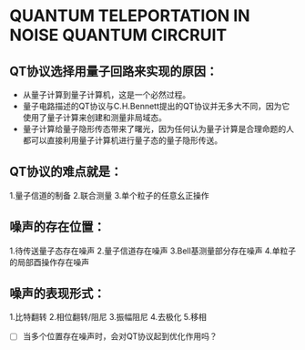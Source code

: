 # QUANTUM TELEPORTATION IN NOISE QUANTUM CIRCRUIT
## QT协议选择用量子回路来实现的原因：
- 从量子计算到量子计算机，这是一个必然过程。
- 量子电路描述的QT协议与C.H.Bennett提出的QT协议并无多大不同，因为它使用了量子计算来创建和测量非局域态。
- 量子计算给量子隐形传态带来了曙光，因为任何认为量子计算是合理命题的人都可以直接利用量子计算机进行量子态的量子隐形传送。
## QT协议的难点就是：
1.量子信道的制备 2.联合测量 3.单个粒子的任意幺正操作

## 噪声的存在位置：
1.待传送量子态存在噪声 2.量子信道存在噪声 3.Bell基测量部分存在噪声 4.单粒子的局部酉操作存在噪声

## 噪声的表现形式：
1.比特翻转 2.相位翻转/阻尼 3.振幅阻尼 4.去极化 5.移相

- [ ] 当多个位置存在噪声时，会对QT协议起到优化作用吗？

